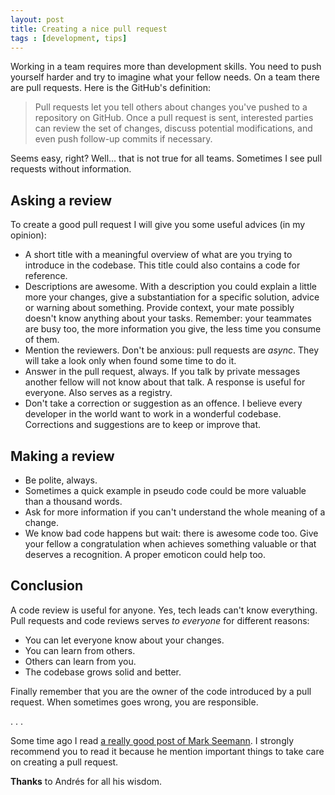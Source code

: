 ```yaml
---
layout: post
title: Creating a nice pull request
tags : [development, tips]
---
```


Working in a team requires more than development skills. You need to push yourself harder and try to imagine what your fellow needs. On a team there are pull requests. Here is the GitHub's definition:

> Pull requests let you tell others about changes you've pushed to a repository on GitHub. Once a pull request is sent, interested parties can review the set of changes, discuss potential modifications, and even push follow-up commits if necessary.

Seems easy, right? Well... that is not true for all teams. Sometimes I see pull requests without information.

## Asking a review

To create a good pull request I will give you some useful advices (in my opinion):

- A short title with a meaningful overview of what are you trying to introduce in the codebase. This title could also contains a code for reference.
- Descriptions are awesome. With a description you could explain a little more your changes, give a substantiation for a specific solution, advice or warning about something. Provide context, your mate possibly doesn't know anything about your tasks. Remember: your teammates are busy too, the more information you give, the less time you consume of them.
- Mention the reviewers. Don't be anxious: pull requests are *async*. They will take a look only when found some time to do it.
- Answer in the pull request, always. If you talk by private messages another fellow will not know about that talk. A response is useful for everyone. Also serves as a registry.
- Don't take a correction or suggestion as an offence. I believe every developer in the world want to work in a wonderful codebase. Corrections and suggestions are to keep or improve that.

## Making a review

- Be polite, always.
- Sometimes a quick example in pseudo code could be more valuable than a thousand words.
- Ask for more information if you can't understand the whole meaning of a change.
- We know bad code happens but wait: there is awesome code too. Give your fellow a congratulation when achieves something valuable or that deserves a recognition. A proper emoticon could help too.

## Conclusion

A code review is useful for anyone. Yes, tech leads can't know everything. Pull requests and code reviews serves *to everyone* for different reasons:
	
- You can let everyone know about your changes.
- You can learn from others.
- Others can learn from you.
- The codebase grows solid and better.

Finally remember that you are the owner of the code introduced by a pull request. When sometimes goes wrong, you are responsible.

. . .

Some time ago I read [a really good post of Mark Seemann](http://blog.ploeh.dk/2015/01/15/10-tips-for-better-pull-requests/). I strongly recommend you to read it because he mention important things to take care on creating a pull request.

**Thanks** to Andrés for all his wisdom.